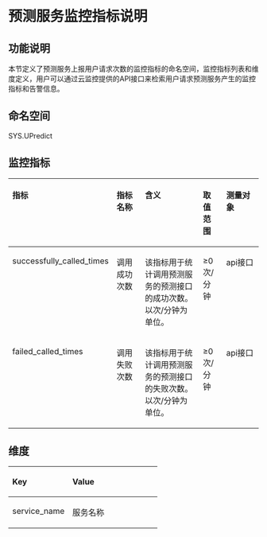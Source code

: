 # 预测服务监控指标说明<a name="ZH-CN_TOPIC_0102425423"></a>

## 功能说明<a name="section59820001153251"></a>

本节定义了预测服务上报用户请求次数的监控指标的命名空间，监控指标列表和维度定义，用户可以通过云监控提供的API接口来检索用户请求预测服务产生的监控指标和告警信息。

## 命名空间<a name="section172651386227"></a>

SYS.UPredict

## 监控指标<a name="section18266133811225"></a>

<a name="table102675383222"></a>
<table><thead align="left"><tr id="row726893842214"><th class="cellrowborder" valign="top" width="15.151515151515152%" id="mcps1.1.6.1.1"><p id="p20269183892219"><a name="p20269183892219"></a><a name="p20269183892219"></a>指标</p>
</th>
<th class="cellrowborder" valign="top" width="16.161616161616163%" id="mcps1.1.6.1.2"><p id="p16270153816220"><a name="p16270153816220"></a><a name="p16270153816220"></a>指标名称</p>
</th>
<th class="cellrowborder" valign="top" width="36.36363636363637%" id="mcps1.1.6.1.3"><p id="p527115383221"><a name="p527115383221"></a><a name="p527115383221"></a>含义</p>
</th>
<th class="cellrowborder" valign="top" width="11.111111111111112%" id="mcps1.1.6.1.4"><p id="p202711238192210"><a name="p202711238192210"></a><a name="p202711238192210"></a>取值范围</p>
</th>
<th class="cellrowborder" valign="top" width="21.21212121212121%" id="mcps1.1.6.1.5"><p id="p52723385226"><a name="p52723385226"></a><a name="p52723385226"></a>测量对象</p>
</th>
</tr>
</thead>
<tbody><tr id="row2272193812219"><td class="cellrowborder" valign="top" width="15.151515151515152%" headers="mcps1.1.6.1.1 "><p id="p16511417308"><a name="p16511417308"></a><a name="p16511417308"></a>successfully_called_times</p>
</td>
<td class="cellrowborder" valign="top" width="16.161616161616163%" headers="mcps1.1.6.1.2 "><p id="p17511641103016"><a name="p17511641103016"></a><a name="p17511641103016"></a>调用成功次数</p>
</td>
<td class="cellrowborder" valign="top" width="36.36363636363637%" headers="mcps1.1.6.1.3 "><p id="p2051124118301"><a name="p2051124118301"></a><a name="p2051124118301"></a>该指标用于统计调用预测服务的预测接口的成功次数。以次/分钟为单位。</p>
</td>
<td class="cellrowborder" valign="top" width="11.111111111111112%" headers="mcps1.1.6.1.4 "><p id="p95154173019"><a name="p95154173019"></a><a name="p95154173019"></a>≥0 次/分钟</p>
</td>
<td class="cellrowborder" valign="top" width="21.21212121212121%" headers="mcps1.1.6.1.5 "><p id="p165194110305"><a name="p165194110305"></a><a name="p165194110305"></a>api接口</p>
</td>
</tr>
<tr id="row22801038122214"><td class="cellrowborder" valign="top" width="15.151515151515152%" headers="mcps1.1.6.1.1 "><p id="p45124114303"><a name="p45124114303"></a><a name="p45124114303"></a>failed_called_times</p>
</td>
<td class="cellrowborder" valign="top" width="16.161616161616163%" headers="mcps1.1.6.1.2 "><p id="p6510415304"><a name="p6510415304"></a><a name="p6510415304"></a>调用失败次数</p>
</td>
<td class="cellrowborder" valign="top" width="36.36363636363637%" headers="mcps1.1.6.1.3 "><p id="p1451174117309"><a name="p1451174117309"></a><a name="p1451174117309"></a>该指标用于统计调用预测服务的预测接口的失败次数。以次/分钟为单位。</p>
</td>
<td class="cellrowborder" valign="top" width="11.111111111111112%" headers="mcps1.1.6.1.4 "><p id="p7511441153012"><a name="p7511441153012"></a><a name="p7511441153012"></a>≥0 次/分钟</p>
</td>
<td class="cellrowborder" valign="top" width="21.21212121212121%" headers="mcps1.1.6.1.5 "><p id="p05114120303"><a name="p05114120303"></a><a name="p05114120303"></a>api接口</p>
</td>
</tr>
</tbody>
</table>

## 维度<a name="section102905383226"></a>

<a name="table13291038182217"></a>
<table><thead align="left"><tr id="row13292153862219"><th class="cellrowborder" valign="top" width="40.400000000000006%" id="mcps1.1.3.1.1"><p id="p17292638192211"><a name="p17292638192211"></a><a name="p17292638192211"></a>Key</p>
</th>
<th class="cellrowborder" valign="top" width="59.599999999999994%" id="mcps1.1.3.1.2"><p id="p92938385226"><a name="p92938385226"></a><a name="p92938385226"></a>Value</p>
</th>
</tr>
</thead>
<tbody><tr id="row1429373812228"><td class="cellrowborder" valign="top" width="40.400000000000006%" headers="mcps1.1.3.1.1 "><p id="p2541651182915"><a name="p2541651182915"></a><a name="p2541651182915"></a>service_name</p>
</td>
<td class="cellrowborder" valign="top" width="59.599999999999994%" headers="mcps1.1.3.1.2 "><p id="p35410511296"><a name="p35410511296"></a><a name="p35410511296"></a>服务名称</p>
</td>
</tr>
</tbody>
</table>

